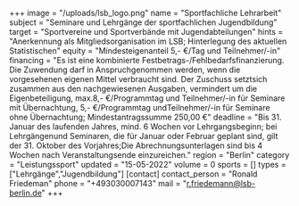 +++
image = "/uploads/lsb_logo.png"
name = "Sportfachliche Lehrarbeit"
subject = "Seminare und Lehrgänge der sportfachlichen Jugendbildung"
target = "Sportvereine und Sportverbände mit Jugendabteilungen"
hints = "Anerkennung als Mitgliedsorganisation im LSB; Hinterlegung des aktuellen Statistischen"
equity = "Mindesteigenanteil 5,- €/Tag und Teilnehmer/-in"
financing = "Es ist eine kombinierte Festbetrags-/Fehlbedarfsfinanzierung. Die Zuwendung darf in Anspruchgenommen werden, wenn die vorgesehenen eigenen Mittel verbraucht sind. Der Zuschuss setztsich zusammen aus den nachgewiesenen Ausgaben, vermindert um die Eigenbeteiligung, max.8,- €/Programmtag und Teilnehmer/-in für Seminare mit Übernachtung, 5,- €/Programmtag undTeilnehmer/-in für Seminare ohne Übernachtung; Mindestantragssumme 250,00 €"
deadline = "Bis 31. Januar des laufenden Jahres, mind. 6 Wochen vor Lehrgangsbeginn; bei Lehrgängenund Seminaren, die für Januar oder Februar geplant sind, gilt der 31. Oktober des Vorjahres;Die Abrechnungsunterlagen sind bis 4 Wochen nach Veranstaltungsende einzureichen."
region = "Berlin"
category = "Leistungssport"
updated = "15-05-2022"
volume = 0
sports = []
types = ["Lehrgänge","Jugendbildung"]
[contact]
contact_person = "Ronald Friedeman"
phone = "+493030007143"
mail = "r.friedemann@lsb-berlin.de"
+++
